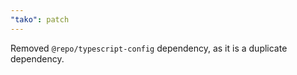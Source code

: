 ```yaml
---
"tako": patch
---
```


Removed `@repo/typescript-config` dependency, as it is a duplicate dependency.
